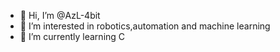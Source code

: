 - 👋 Hi, I’m @AzL-4bit
- 👀 I’m interested in robotics,automation and machine learning
- 🌱 I’m currently learning C

<!---
AzL-4bit/AzL-4bit is a ✨ special ✨ repository because its `README.md` (this file) appears on your GitHub profile.
You can click the Preview link to take a look at your changes.
--->
